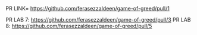 PR LINK= https://github.com/ferasezzaldeen/game-of-greed/pull/1

PR LAB 7: https://github.com/ferasezzaldeen/game-of-greed/pull/3
PR LAB 8: https://github.com/ferasezzaldeen/game-of-greed/pull/5
